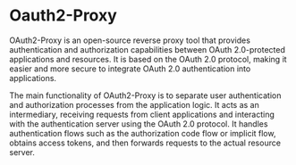 # Oauth2-Proxy

OAuth2-Proxy is an open-source reverse proxy tool that provides authentication and authorization capabilities between OAuth 2.0-protected applications and resources. It is based on the OAuth 2.0 protocol, making it easier and more secure to integrate OAuth 2.0 authentication into applications.

The main functionality of OAuth2-Proxy is to separate user authentication and authorization processes from the application logic. It acts as an intermediary, receiving requests from client applications and interacting with the authentication server using the OAuth 2.0 protocol. It handles authentication flows such as the authorization code flow or implicit flow, obtains access tokens, and then forwards requests to the actual resource server.